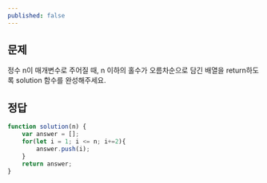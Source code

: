 ```yaml
---
published: false
---
```

## 문제
정수 n이 매개변수로 주어질 때, n 이하의 홀수가 오름차순으로 담긴 배열을 return하도록 solution 함수를 완성해주세요.

## 정답
```javascript
function solution(n) {
    var answer = [];
    for(let i = 1; i <= n; i+=2){
        answer.push(i);
    }
    return answer;
}
```
